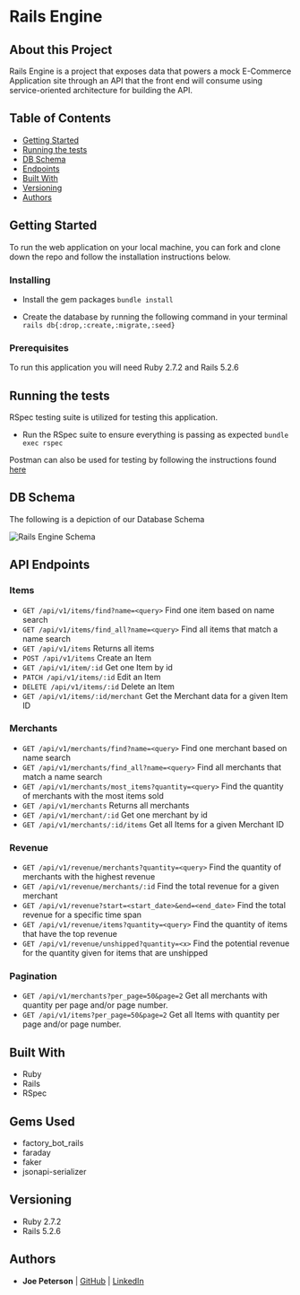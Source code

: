 # Rails Engine

## About this Project
Rails Engine is a project that exposes data that powers a mock E-Commerce Application site through an API that the front end will consume using service-oriented architecture for building the API.

## Table of Contents

  - [Getting Started](#getting-started)
  - [Running the tests](#running-the-tests)
  - [DB Schema](#db-schema)
  - [Endpoints](#endpoints)
  - [Built With](#built-with)
  - [Versioning](#versioning)
  - [Authors](#authors)

## Getting Started

To run the web application on your local machine, you can fork and clone down the repo and follow the installation instructions below.


### Installing

- Install the gem packages
`bundle install`

- Create the database by running the following command in your terminal
`rails db{:drop,:create,:migrate,:seed}`

### Prerequisites

To run this application you will need Ruby 2.7.2 and Rails 5.2.6

## Running the tests
RSpec testing suite is utilized for testing this application.
- Run the RSpec suite to ensure everything is passing as expected
`bundle exec rspec`

Postman can also be used for testing by following the instructions found [here](https://backend.turing.edu/module3/projects/rails_engine/)

## DB Schema
The following is a depiction of our Database Schema

 ![Rails Engine Schema](assets/README-f3a799e1.png)

## API Endpoints

### Items
- `GET /api/v1/items/find?name=<query>` Find one item based on name search
- `GET /api/v1/items/find_all?name=<query>` Find all items that match a name search
- `GET /api/v1/items` Returns all items
- `POST /api/v1/items` Create an Item
- `GET /api/v1/item/:id` Get one Item by id
- `PATCH /api/v1/items/:id` Edit an Item
- `DELETE /api/v1/items/:id` Delete an Item
- `GET /api/v1/items/:id/merchant` Get the Merchant data for a given Item ID

### Merchants
- `GET /api/v1/merchants/find?name=<query>` Find one merchant based on name search
- `GET /api/v1/merchants/find_all?name=<query>` Find all merchants that match a name search
- `GET /api/v1/merchants/most_items?quantity=<query>` Find the quantity of merchants with the most items sold
- `GET /api/v1/merchants` Returns all merchants
- `GET /api/v1/merchant/:id` Get one merchant by id
- `GET /api/v1/merchants/:id/items` Get all Items for a given Merchant ID

### Revenue
- `GET /api/v1/revenue/merchants?quantity=<query>` Find the quantity of merchants with the highest revenue
- `GET /api/v1/revenue/merchants/:id` Find the total revenue for a given merchant
- `GET /api/v1/revenue?start=<start_date>&end=<end_date>` Find the total revenue for a specific time span
- `GET /api/v1/revenue/items?quantity=<query>` Find the quantity of items that have the top revenue
- `GET /api/v1/revenue/unshipped?quantity=<x>` Find the potential revenue for the quantity given for items that are unshipped

### Pagination
- `GET /api/v1/merchants?per_page=50&page=2` Get all merchants with quantity per page and/or page number.
- `GET /api/v1/items?per_page=50&page=2` Get all Items with quantity per page and/or page number.

## Built With
- Ruby
- Rails
- RSpec

## Gems Used
- factory_bot_rails
- faraday
- faker
- jsonapi-serializer

## Versioning
- Ruby 2.7.2
- Rails 5.2.6

## Authors
- **Joe Peterson**
| [GitHub](https://github.com/JoePeterson51) |
  [LinkedIn](https://www.linkedin.com/in/joe-peterson-14718220b/)
